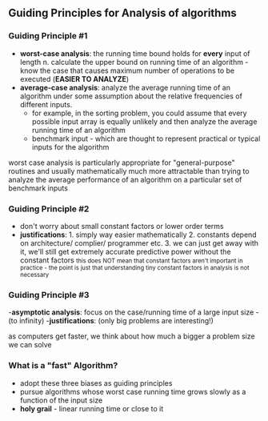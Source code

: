 ## Guiding Principles for Analysis of algorithms

### Guiding Principle #1
- **worst-case analysis**: the running time bound holds for __every__ input of length n. calculate the upper bound on running time of an algorithm - know the case that causes maximum number of operations to be executed (__**EASIER TO ANALYZE**__)
- **average-case analysis**: analyze the average running time of an algorithm under some assumption about the relative frequencies of different inputs.
  - for example, in the sorting problem, you could assume that every possible input array is equally unlikely and then analyze the average running time of an algorithm
  - benchmark input - which are thought to represent practical or typical inputs for the algorithm

worst case analysis is particularly appropriate for "general-purpose" routines and usually mathematically much more attractable than trying to analyze the average performance of an algorithm on a particular set of benchmark inputs


### Guiding Principle #2
- don't worry about small constant factors or lower order terms
- **justifications**: 1. simply way easier mathematically 2. constants depend on architecture/ complier/ programmer etc. 3. we can just get away with it, we'll still get extremely accurate predictive power without the constant factors
<small>this does NOT mean that constant factors aren't important in practice - the point is just that understanding tiny constant factors in analysis is not necessary</small>


### Guiding Principle #3
-**asymptotic analysis**: focus on the case/running time of a large input size - (to infinity)
-**justifications**: (only big problems are interesting!)

as computers get faster, we think about how much a bigger a problem size we can solve

### What is a "fast" Algorithm?
- adopt these three biases as guiding principles
- pursue algorithms whose worst case running time grows slowly as a function of the input size
- **holy grail** - linear running time or close to it
